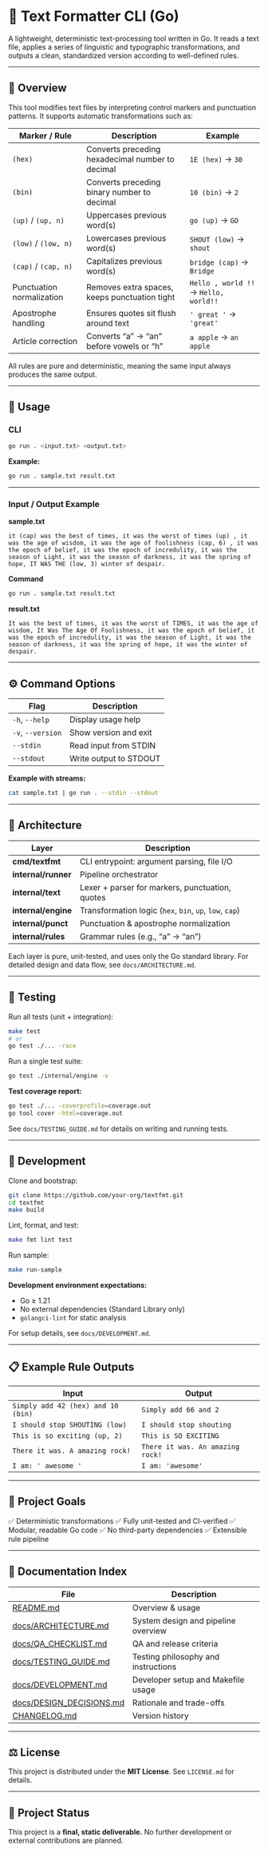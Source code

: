 # 🧩 **Text Formatter CLI (Go)**
A lightweight, deterministic text-processing tool written in Go.
It reads a text file, applies a series of linguistic and typographic transformations, and outputs a clean, standardized version according to well-defined rules.

---

## 📖 **Overview**
This tool modifies text files by interpreting control markers and punctuation patterns.
It supports automatic transformations such as:

| Marker / Rule             | Description                                      | Example                               |
| ------------------------- | ------------------------------------------------ | ------------------------------------- |
| `(hex)`                   | Converts preceding hexadecimal number to decimal | `1E (hex)` → `30`                     |
| `(bin)`                   | Converts preceding binary number to decimal      | `10 (bin)` → `2`                      |
| `(up)` / `(up, n)`        | Uppercases previous word(s)                      | `go (up)` → `GO`                      |
| `(low)` / `(low, n)`      | Lowercases previous word(s)                      | `SHOUT (low)` → `shout`               |
| `(cap)` / `(cap, n)`      | Capitalizes previous word(s)                     | `bridge (cap)` → `Bridge`             |
| Punctuation normalization | Removes extra spaces, keeps punctuation tight    | `Hello , world !!` → `Hello, world!!` |
| Apostrophe handling       | Ensures quotes sit flush around text             | `' great '` → `'great'`               |
| Article correction        | Converts “a” → “an” before vowels or “h”         | `a apple` → `an apple`                |

All rules are pure and deterministic, meaning the same input always produces the same output.

---

## 🚀 **Usage**

### **CLI**
```bash
go run . <input.txt> <output.txt>
```

**Example:**
```bash
go run . sample.txt result.txt
```

---

### **Input / Output Example**

**sample.txt**
```
it (cap) was the best of times, it was the worst of times (up) , it was the age of wisdom, it was the age of foolishness (cap, 6) , it was the epoch of belief, it was the epoch of incredulity, it was the season of Light, it was the season of darkness, it was the spring of hope, IT WAS THE (low, 3) winter of despair.
```

**Command**
```bash
go run . sample.txt result.txt
```

**result.txt**
```
It was the best of times, it was the worst of TIMES, it was the age of wisdom, It Was The Age Of Foolishness, it was the epoch of belief, it was the epoch of incredulity, it was the season of Light, it was the season of darkness, it was the spring of hope, it was the winter of despair.
```

---

## ⚙️ **Command Options**
| Flag              | Description            |
| ----------------- | ---------------------- |
| `-h`, `--help`    | Display usage help     |
| `-v`, `--version` | Show version and exit  |
| `--stdin`         | Read input from STDIN  |
| `--stdout`        | Write output to STDOUT |

**Example with streams:**
```bash
cat sample.txt | go run . --stdin --stdout
```

---

## 🧱 **Architecture**
| Layer               | Description                                             |
| ------------------- | ------------------------------------------------------- |
| **cmd/textfmt**     | CLI entrypoint: argument parsing, file I/O              |
| **internal/runner** | Pipeline orchestrator                                   |
| **internal/text**   | Lexer + parser for markers, punctuation, quotes         |
| **internal/engine** | Transformation logic (`hex`, `bin`, `up`, `low`, `cap`) |
| **internal/punct**  | Punctuation & apostrophe normalization                  |
| **internal/rules**  | Grammar rules (e.g., “a” → “an”)                        |

Each layer is pure, unit-tested, and uses only the Go standard library.
For detailed design and data flow, see `docs/ARCHITECTURE.md`.

---

## 🧪 **Testing**
Run all tests (unit + integration):
```bash
make test
# or
go test ./... -race
```

Run a single test suite:
```bash
go test ./internal/engine -v
```

**Test coverage report:**
```bash
go test ./... -coverprofile=coverage.out
go tool cover -html=coverage.out
```

See `docs/TESTING_GUIDE.md` for details on writing and running tests.

---

## 🧰 **Development**
Clone and bootstrap:
```bash
git clone https://github.com/your-org/textfmt.git
cd textfmt
make build
```

Lint, format, and test:
```bash
make fmt lint test
```

Run sample:
```bash
make run-sample
```

**Development environment expectations:**
- Go ≥ 1.21
- No external dependencies (Standard Library only)
- `golangci-lint` for static analysis

For setup details, see `docs/DEVELOPMENT.md`.

---

## 📋 **Example Rule Outputs**
| Input                              | Output                           |
| ---------------------------------- | -------------------------------- |
| `Simply add 42 (hex) and 10 (bin)` | `Simply add 66 and 2`            |
| `I should stop SHOUTING (low)`     | `I should stop shouting`         |
| `This is so exciting (up, 2)`      | `This is SO EXCITING`            |
| `There it was. A amazing rock!`    | `There it was. An amazing rock!` |
| `I am: ' awesome '`                | `I am: 'awesome'`                |

---

## 🧩 **Project Goals**
✅ Deterministic transformations
✅ Fully unit-tested and CI-verified
✅ Modular, readable Go code
✅ No third-party dependencies
✅ Extensible rule pipeline

---

## 🧭 **Documentation Index**
| File                                                 | Description                         |
| ---------------------------------------------------- | ----------------------------------- |
| [README.md](README.md)                               | Overview & usage                    |
| [docs/ARCHITECTURE.md](docs/ARCHITECTURE.md)         | System design and pipeline overview |
| [docs/QA_CHECKLIST.md](docs/QA_CHECKLIST.md)         | QA and release criteria             |
| [docs/TESTING_GUIDE.md](docs/TESTING_GUIDE.md)       | Testing philosophy and instructions |
| [docs/DEVELOPMENT.md](docs/DEVELOPMENT.md)           | Developer setup and Makefile usage  |
| [docs/DESIGN_DECISIONS.md](docs/DESIGN_DECISIONS.md) | Rationale and trade-offs            |
| [CHANGELOG.md](CHANGELOG.md)                         | Version history                     |

---

## ⚖️ **License**
This project is distributed under the **MIT License**.
See `LICENSE.md` for details.

---

## 🛑 **Project Status**
This project is a **final, static deliverable.**
No further development or external contributions are planned.
